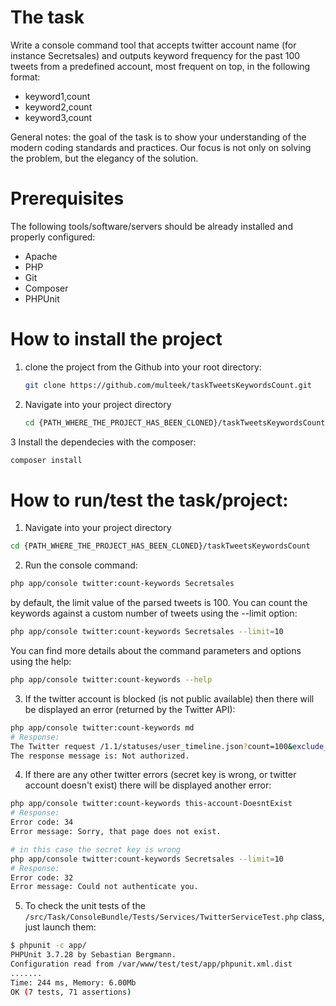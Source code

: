 # The task
Write a console command tool that accepts twitter account name (for instance Secretsales) and outputs keyword frequency for the past 100 tweets from a predefined account, most frequent on top, in the following format: 
- keyword1,count 
- keyword2,count 
- keyword3,count 

General notes: the goal of the task is to show your understanding of the modern coding standards and practices. Our focus is not only on solving the problem, but the elegancy of the solution. 

# Prerequisites
The following tools/software/servers should be already installed and properly configured:
- Apache
- PHP
- Git
- Composer
- PHPUnit

# How to install the project
1. clone the project from the Github into your root directory:
   ```sh
   git clone https://github.com/multeek/taskTweetsKeywordsCount.git
   ```
2. Navigate into your project directory
   ```sh
   cd {PATH_WHERE_THE_PROJECT_HAS_BEEN_CLONED}/taskTweetsKeywordsCount
   ```
3 Install the dependecies with the composer:
```sh
composer install
```

# How to run/test the task/project:
1. Navigate into your project directory
```sh
cd {PATH_WHERE_THE_PROJECT_HAS_BEEN_CLONED}/taskTweetsKeywordsCount
```
2. Run the console command:
```sh
php app/console twitter:count-keywords Secretsales
```
by default, the limit value of the parsed tweets is 100. You can count the keywords against a custom number of tweets using the --limit option:
```sh
php app/console twitter:count-keywords Secretsales --limit=10
```
You can find more details about the command parameters and options using the help:
```sh
php app/console twitter:count-keywords --help
```
3. If the twitter account is blocked (is not public available) then there will be displayed an error (returned by the Twitter API):
```sh
php app/console twitter:count-keywords md
# Response:
The Twitter request /1.1/statuses/user_timeline.json?count=100&exclude_replies=true&include_rts=false&screen_name=md&trim_user=true failed! 
The response message is: Not authorized.
```
4. If there are any other twitter errors (secret key is wrong, or twitter account doesn't exist) there will be displayed another error:
```sh
php app/console twitter:count-keywords this-account-DoesntExist
# Response:
Error code: 34
Error message: Sorry, that page does not exist.
```
```sh
# in this case the secret key is wrong
php app/console twitter:count-keywords Secretsales --limit=10
# Response:
Error code: 32
Error message: Could not authenticate you.
```
5. To check the unit tests of the `/src/Task/ConsoleBundle/Tests/Services/TwitterServiceTest.php` class, just launch them:
```sh
$ phpunit -c app/
PHPUnit 3.7.28 by Sebastian Bergmann.
Configuration read from /var/www/test/test/app/phpunit.xml.dist
.......
Time: 244 ms, Memory: 6.00Mb
OK (7 tests, 71 assertions)
```
